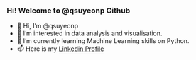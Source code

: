 ### Hi! Welcome to @qsuyeonp Github

- 👋 Hi, I’m @qsuyeonp
- 👀 I’m interested in data analysis and visualisation.
- 🌱 I’m currently learning Machine Learning skills on Python.
- 📫 Here is my [Linkedin Profile](https://www.linkedin.com/in/suyeon-park/)

<!---
qsuyeonp/qsuyeonp is a ✨ special ✨ repository because its `README.md` (this file) appears on your GitHub profile.
You can click the Preview link to take a look at your changes.
--->
